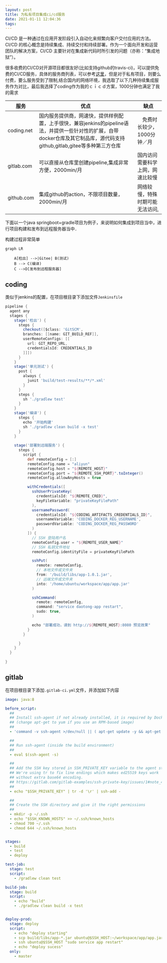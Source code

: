 ```yaml
---
layout: post
title: 为私有项目集成ci/cd服务
date: 2021-01-11 12:04:36
tags:
---
```

CI/CD 是一种通过在应用开发阶段引入自动化来频繁向客户交付应用的方法。CI/CD 的核心概念是持续集成、持续交付和持续部署。作为一个面向开发和运营团队的解决方案，CI/CD 主要针对在集成新代码时所引发的问题（亦称：“集成地狱”）。

很多收费的CI/CD对开源项目都很友好(比如支持github的travis-ci)，可以提供免费的CI/CD服务，具体的服务商列表，可以参考[这里](https://github.com/ripienaar/free-for-dev#ci-and-cd)，但是对于私有项目，则要么付费，要么服务受到了限制,结合国内的网络环境，我选取了以下几种持续集成服务作为对比，最后我选择了coding作为我的ｃｉｃｄ方案，1000分钟也满足了我的需求
<!-- more -->

| 服务       | 优点 |                             缺点 |
|------------|--------|---------------------------------|
| coding.net | 国内服务提供商，网速快，提供样例配置，上手很快，兼容jenkins的pipeline语法，并提供一些针对性的扩展，自带docker仓库及其它制品库，源代码支持github,gitlab,gitee等多种第三方仓库   |　免费时长较少，1000分钟／月                                 |
| gitlab.com | 可以直接从仓库里创建pipeline,集成非常方便，2000min/月     | 国内访问需要科学上网，网速比较慢 |
| github.com |   集成github的action，不限项目数量，2000min/月  |  网络较慢，特殊时期可能无法访问, |

下面以一个java springboot+gradle项目为例子，来说明如何集成到项目当中，进行项目构建和发布到远程服务器当中．

构建过程非常简单
```mermaid
graph LR

    A[检出] -->|Gitee| B(测试)
    B --> C(编译)
    C -->D[发布到远程服务器]
```

## coding
类似于jenkins的配置，在项目根目录下添加文件`Jenkinsfile`
```groovy
pipeline {
  agent any
  stages {
    stage('检出') {
      steps {
        checkout([$class: 'GitSCM',
        branches: [[name: GIT_BUILD_REF]],
        userRemoteConfigs: [[
          url: GIT_REPO_URL,
          credentialsId: CREDENTIALS_ID
        ]]])
      }
    }
    stage('单元测试') {
      post {
        always {
          junit 'build/test-results/**/*.xml'
        }
      }
      steps {
        sh './gradlew test'
      }
    }
    stage('编译') {
      steps {
        echo '开始构建'
        sh './gradlew clean build -x test'
      }
    }
  
    stage('部署到远端服务') {
      steps {
        script {
          def remoteConfig = [:]
          remoteConfig.name = "aliyun"
          remoteConfig.host = "${REMOTE_HOST}"
          remoteConfig.port = "${REMOTE_SSH_PORT}".toInteger()
          remoteConfig.allowAnyHosts = true

          withCredentials([
            sshUserPrivateKey(
              credentialsId: "${REMOTE_CRED}",
              keyFileVariable: "privateKeyFilePath"
            ),
            usernamePassword(
              credentialsId: "${CODING_ARTIFACTS_CREDENTIALS_ID}",
              usernameVariable: 'CODING_DOCKER_REG_USERNAME',
              passwordVariable: 'CODING_DOCKER_REG_PASSWORD'
            )
          ]) {
            // SSH 登陆用户名
            remoteConfig.user = "${REMOTE_USER_NAME}"
            // SSH 私钥文件地址
            remoteConfig.identityFile = privateKeyFilePath

            sshPut(
              remote: remoteConfig,
              // 本地文件或文件夹
              from: '/build/libs/app-1.0.1.jar',
              // 远端文件或文件夹
              into: '/home/ubuntu/workspace/app/app.jar'
            )

            sshCommand(
              remote: remoteConfig,
              command: "service daotong-app restart",
              sudo: true,
            )

            echo "部署成功，请到 http://${REMOTE_HOST}:8080 预览效果"
          }
        }

      }
    }
  }
  
}
```


## gitlab
在项目根目录下添加`.gitlab-ci.yml`文件，并添加如下内容

```yml
image: java:8

before_script:
  ##
  ## Install ssh-agent if not already installed, it is required by Docker.
  ## (change apt-get to yum if you use an RPM-based image)
  ##
  - 'command -v ssh-agent >/dev/null || ( apt-get update -y && apt-get install openssh-client -y )'

  ##
  ## Run ssh-agent (inside the build environment)
  ##
  - eval $(ssh-agent -s)

  ##
  ## Add the SSH key stored in SSH_PRIVATE_KEY variable to the agent store
  ## We're using tr to fix line endings which makes ed25519 keys work
  ## without extra base64 encoding.
  ## https://gitlab.com/gitlab-examples/ssh-private-key/issues/1#note_48526556
  ##
  - echo "$SSH_PRIVATE_KEY" | tr -d '\r' | ssh-add -

  ##
  ## Create the SSH directory and give it the right permissions
  ##
  - mkdir -p ~/.ssh
  - echo "$SSH_KNOWN_HOSTS" >> ~/.ssh/known_hosts
  - chmod 700 ~/.ssh
  - chmod 644 ~/.ssh/known_hosts


stages:
  - build
  - test
  - deploy

test-job:
  stage: test
  script:
    - /gradlew clean test

build-job:
  stage: build
  script:
    - echo "build"
    - ./gradlew clean build -x test


deploy-prod:
  stage: deploy
  script:
    - echo "deploy starting"
    - scp build/libs/app-*.jar ubuntu@$SSH_HOST:~/workspace/app/app.jar
    - ssh ubuntu@$SSH_HOST "sudo service app restart"
    - echo "deploy sucess"
  only:
    - master
```